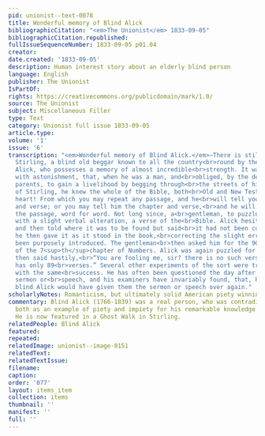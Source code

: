 ```yaml
---
pid: unionist--text-0078
title: Wonderful memory of Blind Alick
bibliographicCitation: "<em>The Unionist</em> 1833-09-05"
bibliographicCitation.republished: 
fullIssueSequenceNumber: 1833-09-05 p01.04
creator: 
date.created: '1833-09-05'
description: Human interest story about an elderly blind person
language: English
publisher: The Unionist
IsPartOf: 
rights: https://creativecommons.org/publicdomain/mark/1.0/
source: The Unionist
subject: Miscellaneous Filler
type: Text
category: Unionist full issue 1833-09-05
article.type: 
volume: '1'
issue: '6'
transcription: "<em>Wonderful memory of Blind Alick.</em>—There is still living at
  Stirling, a blind old beggar known to all the country<br>round by the name of blind
  Alick, who possesses a memory of almost incredible<br>strength. It was observed
  with astonishment, that, when he was a man, and<br>obliged, by the death of his
  parents, to gain a livelihood by begging through<br>the streets of his native town
  of Stirling, he knew the whole of the Bible, both<br>Old and New Testaments, by
  heart! From which you may repeat any passage, and he<br>will tell you the chapter
  and verse; or you may tell him the chapter and verse,<br>and he will repeat to you
  the passage, word for word. Not long since, a<br>gentleman, to puzzle him, read,
  with a slight verbal alteration, a verse of the<br>Bible. Alick hesitated a moment,
  and then told where it was to be found but said<br>it had not been correctly delivered;
  he then gave it as it stood in the book,<br>correcting the slight error that had
  been purposely introduced. The gentleman<br>then asked him for the 90<sup>th</sup>verse
  of the 7<sup>th</sup>chapter of Numbers. Alick was again puzzled for a moment, but
  then said hastily,<br>“You are fooling me, sir? there is no such verse—that chapter
  has only 89<br>verses.” Several other experiments of the sort were tried upon him
  with the same<br>success. He has often been questioned the day after any particular
  sermon or<br>speech, and his examiners have invariably found, that, had their patience<br>allowed,
  blind Alick would have given them the sermon or speech over again."
scholarlyNotes: Romanticism, but ultimately solid American piety winning, is interesting.
commentary: Blind Alick (1766-1839) was a real person, who was contradictorily used
  both as an example of piety and impiety for his remarkable knowledge of the scriptures.
  He is now featured in a Ghost Walk in Stirling.
relatedPeople: Blind Alick
featured: 
repeated: 
relatedImage: unionist--image-0151
relatedText: 
relatedTextIssue: 
filename: 
caption: 
order: '077'
layout: items_item
collection: items
thumbnail: ''
manifest: ''
full: ''
---
```

